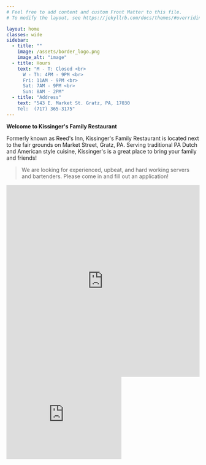 ```yaml
---
# Feel free to add content and custom Front Matter to this file.
# To modify the layout, see https://jekyllrb.com/docs/themes/#overriding-theme-defaults

layout: home
classes: wide
sidebar:
  - title: ""
    image: /assets/border_logo.png
    image_alt: "image"
  - title: Hours
    text: "M - T: Closed <br>
      W - Th: 4PM - 9PM <br>
      Fri: 11AM - 9PM <br>
      Sat: 7AM - 9PM <br>
      Sun: 8AM - 2PM"
  - title: "Address"
    text: "543 E. Market St. Gratz, PA, 17030
    Tel:  (717) 365-3175"
---
```


**Welcome to Kissinger's Family Restaurant**

Formerly known as Reed's Inn, Kissinger's Family Restaurant is located next to the fair grounds on Market Street, Gratz, PA. Serving traditional PA Dutch and American style cuisine, Kissinger's is a great place to bring your family and friends!

> We are looking for experienced, upbeat, and hard working servers and bartenders. Please come in and fill out an application!


<iframe frameborder="0" scrolling="no" marginheight="0" marginwidth="0" style="width:100%; height:500px;" src="https://maps.google.com/maps?hl=en&amp;q=543+E.+Market+St.Gratz,+PA,+17030&amp;ie=UTF8&amp;hq=&amp;hnear=543+E+Market+St,+Gratz,+Dauphin,+Pennsylvania+17048&amp;gl=us&amp;ll=40.61224,-76.708909&amp;spn=0.019743,0.027595&amp;t=m&amp;z=14&amp;output=embed"></iframe>

<iframe name="f3016ed5f161de" width="1000px" height="1000px" frameborder="0" allowtransparency="true" allowfullscreen="true" scrolling="no" allow="encrypted-media" title="fb:like_box Facebook Social Plugin" src="https://www.facebook.com/v2.0/plugins/like_box.php?app_id=184208255081994&amp;channel=https%3A%2F%2Fstaticxx.facebook.com%2Fconnect%2Fxd_arbiter%2Fr%2F__Bz3h5RzMx.js%3Fversion%3D42%23cb%3Df39f4842f2f4f84%26domain%3Dkissingersrestaurant.com%26origin%3Dhttps%253A%252F%252Fkissingersrestaurant.com%252Ff3d3249931c5bb8%26relation%3Dparent.parent&amp;color_scheme=light&amp;container_width=480&amp;header=true&amp;href=https%3A%2F%2Fwww.facebook.com%2FKissingers.Family.Restaurant&amp;locale=en_US&amp;sdk=joey&amp;show_border=true&amp;show_faces=true&amp;stream=false" style="border: none; visibility: visible; width: 300px; height: 214px;" class=""></iframe>
